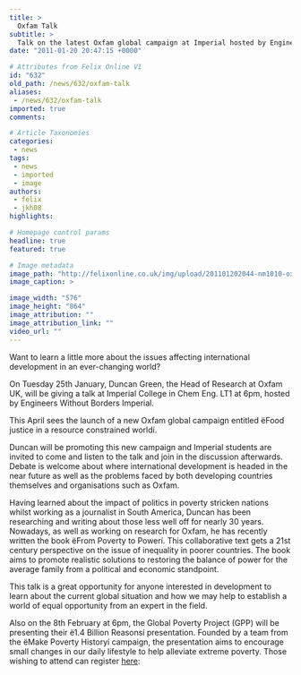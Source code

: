 ```yaml
---
title: >
  Oxfam Talk
subtitle: >
  Talk on the latest Oxfam global campaign at Imperial hosted by Engineers without Borders
date: "2011-01-20 20:47:15 +0000"

# Attributes from Felix Online V1
id: "632"
old_path: /news/632/oxfam-talk
aliases:
 - /news/632/oxfam-talk
imported: true
comments:

# Article Taxonomies
categories:
 - news
tags:
 - news
 - imported
 - image
authors:
 - felix
 - jkh08
highlights:

# Homepage control params
headline: true
featured: true

# Image metadata
image_path: "http://felixonline.co.uk/img/upload/201101202044-nm1010-oxfammmm.jpg"
image_caption: >

image_width: "576"
image_height: "864"
image_attribution: ""
image_attribution_link: ""
video_url: ""
---
```


Want to learn a little more about the issues affecting international development in an ever-changing world?

On Tuesday 25th January, Duncan Green, the Head of Research at Oxfam UK, will be giving a talk at Imperial College in Chem Eng. LT1 at 6pm, hosted by Engineers Without Borders Imperial.

This April sees the launch of a new Oxfam global campaign entitled ëFood justice in a resource constrained worldí.

Duncan will be promoting this new campaign and Imperial students are invited to come and listen to the talk and join in the discussion afterwards. Debate is welcome about where international development is headed in the near future as well as the problems faced by both developing countries themselves and organisations such as Oxfam.

Having learned about the impact of politics in poverty stricken nations whilst working as a journalist in South America, Duncan has been researching and writing about those less well off for nearly 30 years. Nowadays, as well as working on research for Oxfam, he has recently written the book ëFrom Poverty to Powerí. This collaborative text gets a 21st century perspective on the issue of inequality in poorer countries. The book aims to promote realistic solutions to restoring the balance of power for the average family from a political and economic standpoint.

This talk is a great opportunity for anyone interested in development to learn about the current global situation and how we may help to establish a world of equal opportunity from an expert in the field.

Also on the 8th February at 6pm, the Global Poverty Project (GPP) will be presenting their ë1.4 Billion Reasonsí presentation. Founded by a team from the ëMake Poverty Historyí campaign, the presentation aims to encourage small changes in our daily lifestyle to help alleviate extreme poverty. Those wishing to attend can register [here](http://www.globalpovertyproject.com/events/attend/37100126):

